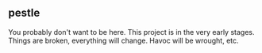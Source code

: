 pestle
--------------------------------------------------
You probably don't want to be here.  This project is in the very early stages.  Things are broken, everything will change.  Havoc will be wrought, etc.